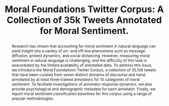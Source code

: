 ---
name: moral_foundations_twitter_corpus
title: "Moral Foundations Twitter Corpus: A Collection of 35k Tweets Annotated for Moral Sentiment."
abstract: Research has shown that accounting for moral sentiment in natural language can yield insight into a variety of on- and off-line phenomena such as message diffusion, protest dynamics, and social distancing. However, measuring moral sentiment in natural language is challenging, and the difficulty of this task is exacerbated by the limited availability of annotated data. To address this issue, we introduce the Moral Foundations Twitter Corpus, a collection of 35,108 tweets that have been curated from seven distinct domains of discourse and hand annotated by at least three trained annotators for 10 categories of moral sentiment. To facilitate investigations of annotator response dynamics, we also provide psychological and demographic metadata for each annotator. Finally, we report moral sentiment classification baselines for this corpus using a range of popular methodologies.
authors: 
- Joe Hoover
- Gwenyth Portillo-Wightman 
- Leigh Yeh 
- Shreya Havaldar 
- Aida Mostafazadeh Davani 
- Ying Lin 
- Brendan Kennedy
year: ""
osf: https://osf.io/k5n7y/
layout: paper
tasks:
- moral_sentiment_analysis
---